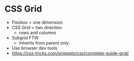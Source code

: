 # CSS Grid

- Flexbox = one dimension
- CSS Grid = two direction
    - rows and columns
- Subgrid FTW
    - Inherits from parent *only*
- Use browser dev tools
- https://css-tricks.com/snippets/css/complete-guide-grid/
